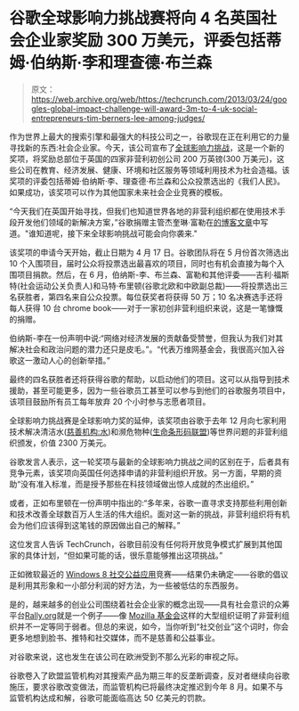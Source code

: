 # 谷歌全球影响力挑战赛将向 4 名英国社会企业家奖励 300 万美元，评委包括蒂姆·伯纳斯·李和理查德·布兰森

> 原文：<https://web.archive.org/web/https://techcrunch.com/2013/03/24/googles-global-impact-challenge-will-award-3m-to-4-uk-social-entrepreneurs-tim-berners-lee-among-judges/>

作为世界上最大的搜索引擎和最强大的科技公司之一，谷歌现在正在利用它的力量寻找新的东西:社会企业家。今天，该公司宣布了[全球影响力挑战](https://web.archive.org/web/20230322234634/http://g.co/impactchallenge)，这是一个新的奖项，将奖励总部位于英国的四家非营利初创公司 200 万英镑(300 万美元)，这些公司在教育、经济发展、健康、环境和社区服务等领域利用技术为社会造福。该奖项的评委包括蒂姆·伯纳斯·李、理查德·布兰森和公众投票选出的《我们人民》。如果成功，该奖项可以作为其他国家未来社会企业竞赛的模板。

“今天我们在英国开始寻找，但我们也知道世界各地的非营利组织都在使用技术手段开发他们领域的新解决方案，”谷歌捐赠主管杰奎琳·富勒在[的博客文章](https://web.archive.org/web/20230322234634/http://googleblog.blogspot.co.uk/2013/03/global-impact-awards-hunt-for-uks-most_24.html)中写道。"谁知道呢，接下来全球影响挑战可能会向你袭来."

该奖项的申请今天开始，截止日期为 4 月 17 日。谷歌团队将在 5 月份首次筛选出 10 个入围项目，届时公众将投票选出最喜欢的项目，同时也有机会直接为每个入围项目捐款。然后，在 6 月，伯纳斯-李、布兰森、富勒和其他评委——吉利·福斯特(社会运动公关负责人)和马特·布里顿(谷歌北欧和中欧副总裁)——将投票选出三名获胜者，第四名来自公众投票。每位获奖者将获得 50 万；10 名决赛选手还将每人获得 10 台 chrome book——对于一家初创非营利组织来说，这是一笔慷慨的捐赠。

伯纳斯-李在一份声明中说:“网络对经济发展的贡献备受赞誉，但我认为我们对其解决社会和政治问题的潜力还只是皮毛。”。“代表万维网基金会，我很高兴加入谷歌这一激动人心的创新举措。”

最终的四名获胜者还将获得谷歌的帮助，以启动他们的项目。这可以从指导到技术援助，甚至可能更多，因为一些谷歌员工甚至可以参与到他们的谷歌服务项目中，该项目鼓励所有员工每年放弃 20 个小时参与志愿者项目。

全球影响力挑战赛是全球影响力奖的延伸，该奖项由谷歌于去年 12 月向七家利用技术解决清洁水([慈善机构:水](https://web.archive.org/web/20230322234634/http://www.google.com/giving/impact-awards.html#charity_water))和濒危物种([生命条形码联盟](https://web.archive.org/web/20230322234634/http://www.google.com/giving/impact-awards.html#consortium))等世界问题的非营利组织颁发，价值 2300 万美元。

谷歌发言人表示，这一轮奖项与最新的全球影响力挑战之间的区别在于，后者具有竞争元素，该奖项向英国任何选择申请的非营利组织开放。另一方面，早期的资助“没有准入标准，而是授予那些在科技领域做出惊人成就的杰出组织。”

或者，正如布里顿在一份声明中指出的:“多年来，谷歌一直寻求支持那些利用创新和技术改善全球数百万人生活的伟大组织。面对这一新的挑战，非营利组织将有机会为他们应该得到这笔钱的原因做出自己的解释。”

这位发言人告诉 TechCrunch，谷歌目前没有任何将开放竞争模式扩展到其他国家的具体计划，“但如果可能的话，很乐意能够推出这项挑战。”

正如微软最近的 [Windows 8 社交公益应用](https://web.archive.org/web/20230322234634/http://www.microsoft.com/about/corporatecitizenship/en-us/nonprofits/win8app.aspx)竞赛——结果仍未确定——谷歌的倡议是利用其形象和一小部分利润的好方法，为一些被低估的东西服务。

是的，越来越多的创业公司围绕着社会企业家的概念出现——具有社会意识的众筹平台[Rally.org](https://web.archive.org/web/20230322234634/http://rally.org/)就是一个例子——像 [Mozilla 基金会](https://web.archive.org/web/20230322234634/http://www.mozilla.org/)这样的大型组织证明了非营利组织并不一定等同于弱者。但总的来说，如今，当你听到“社交创业”这个词时，你会更多地想到脸书、推特和社交媒体，而不是慈善和公益事业。

对谷歌来说，这也发生在该公司在欧洲受到不那么光彩的审视之际。

谷歌卷入了欧盟监管机构对其搜索产品为期三年的反垄断调查，反对者继续向谷歌施压，要求谷歌改变做法，而监管机构已将最终决定推迟到今年 8 月。如果不与监管机构达成和解，谷歌可能面临高达 50 亿美元的罚款。
